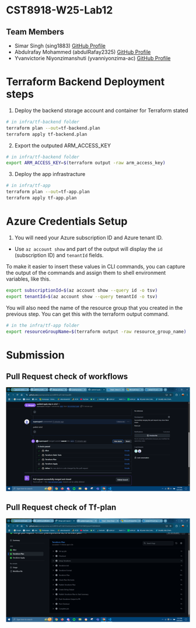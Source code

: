 # CST8918-W25-Lab12

## Team Members
- Simar Singh (sing1883) [GitHub Profile](https://github.com/supersuper2)
- Abdulrafay Mohammed (abdulRafay2325) [GitHub Profile](https://github.com/AbdulRafay2325)
- Yvanvictorie Niyonzimanshuti (yvanniyonzima-ac) [GitHub Profile](https://github.com/yvanniyonzima-ac)


# Terraform Backend Deployment steps

1. Deploy the backend storage account and container for Terraform stated

```bash
# in infra/tf-backend folder
terraform plan --out=tf-backend.plan
terraform apply tf-backend.plan
```

2. Export the outputed ARM_ACCESS_KEY

```bash
# in infra/tf-backend folder
export ARM_ACCESS_KEY=$(terraform output -raw arm_access_key)
```

3. Deploy the app infrastracture

```bash
# in infra/tf-app
terraform plan --out=tf-app.plan
terraform apply tf-app.plan
```
# Azure Credentials Setup

1. You will need your Azure subscription ID and Azure tenant ID.

- Use `az account show` and part of the output will display the `id` (subscription ID) and `tenantId` fields.

To make it easier to insert these values in CLI commands, you can capture the output of the commands and assign them to shell environment variables, like this.

```bash
export subscriptionId=$(az account show --query id -o tsv)
export tenantId=$(az account show --query tenantId -o tsv)
```

You will also need the name of the resource group that you created in the previous step. You can get this with the terraform output command.

```bash
# in the infra/tf-app folder
export resourceGroupName=$(terraform output -raw resource_group_name)
```

# Submission
## Pull Request check of workflows
![screenshots](screenshots/pr-checks.PNG)

## Pull Request check of Tf-plan
![screenshots](screenshots/pr-tf-plan.PNG)
